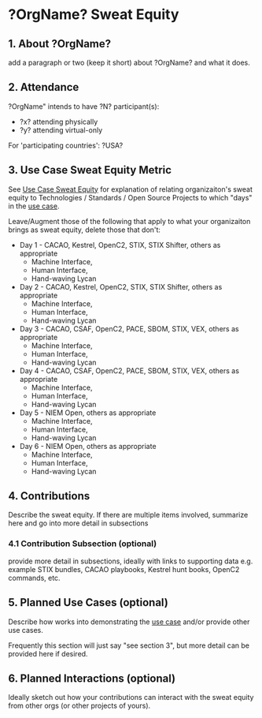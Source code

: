 # ?OrgName? Sweat Equity

## 1. About ?OrgName?
add a paragraph or two (keep it short) about ?OrgName? and what it does.

## 2. Attendance
?OrgName" intends to have ?N? participant(s): 
* ?x? attending physically
* ?y? attending virtual-only

For 'participating countries': ?USA?

## 3. Use Case Sweat Equity Metric
See [Use Case Sweat Equity](../UseCases/use_case_tech.md) for explanation
of relating organizaiton's sweat equity to
Technologies / Standards / Open Source Projects to which "days" in
the [use case](../UseCases/README.md).

Leave/Augment those of the following that apply 
to what your organizaiton brings as sweat equity,
delete those that don't:
* Day 1 - CACAO, Kestrel, OpenC2, STIX, STIX Shifter, others as appropriate
  - Machine Interface, 
  - Human Interface, 
  - Hand-waving Lycan
* Day 2 - CACAO, Kestrel, OpenC2, STIX, STIX Shifter, others as appropriate
  - Machine Interface, 
  - Human Interface, 
  - Hand-waving Lycan
* Day 3 - CACAO, CSAF, OpenC2, PACE, SBOM, STIX, VEX, others as appropriate
  - Machine Interface, 
  - Human Interface, 
  - Hand-waving Lycan
* Day 4 - CACAO, CSAF, OpenC2, PACE, SBOM, STIX, VEX, others as appropriate
  - Machine Interface, 
  - Human Interface, 
  - Hand-waving Lycan
* Day 5 - NIEM Open, others as appropriate
  - Machine Interface, 
  - Human Interface, 
  - Hand-waving Lycan
* Day 6 - NIEM Open, others as appropriate
  - Machine Interface, 
  - Human Interface, 
  - Hand-waving Lycan

## 4. Contributions
Describe the sweat equity.
If there are multiple items involved, summarize here
and go into more detail in subsections

### 4.1 Contribution Subsection (optional)
provide more detail in subsections, ideally with links to supporting data
e.g. example STIX bundles, CACAO playbooks, Kestrel hunt books,
OpenC2 commands, etc.

## 5. Planned Use Cases (optional)
Describe how works into demonstrating the [use case](../UseCases/README.md)
and/or provide other use cases.

Frequently this section will just say "see section 3", 
but more detail can be provided here if desired.

## 6. Planned Interactions (optional)
Ideally sketch out how your contributions can interact with the sweat equity
from other orgs (or other projects of yours).